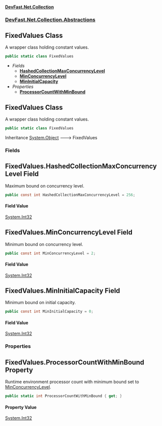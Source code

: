 #### [DevFast.Net.Collection](index.md 'index')
### [DevFast.Net.Collection.Abstractions](DevFast.Net.Collection.Abstractions.md 'DevFast.Net.Collection.Abstractions')

## FixedValues Class

A wrapper class holding constant values.

```csharp
public static class FixedValues
```
- *Fields*
  - **[HashedCollectionMaxConcurrencyLevel](DevFast.Net.Collection.Abstractions.FixedValues.md#DevFast.Net.Collection.Abstractions.FixedValues.HashedCollectionMaxConcurrencyLevel 'DevFast.Net.Collection.Abstractions.FixedValues.HashedCollectionMaxConcurrencyLevel')**
  - **[MinConcurrencyLevel](DevFast.Net.Collection.Abstractions.FixedValues.md#DevFast.Net.Collection.Abstractions.FixedValues.MinConcurrencyLevel 'DevFast.Net.Collection.Abstractions.FixedValues.MinConcurrencyLevel')**
  - **[MinInitialCapacity](DevFast.Net.Collection.Abstractions.FixedValues.md#DevFast.Net.Collection.Abstractions.FixedValues.MinInitialCapacity 'DevFast.Net.Collection.Abstractions.FixedValues.MinInitialCapacity')**
- *Properties*
  - **[ProcessorCountWithMinBound](DevFast.Net.Collection.Abstractions.FixedValues.md#DevFast.Net.Collection.Abstractions.FixedValues.ProcessorCountWithMinBound 'DevFast.Net.Collection.Abstractions.FixedValues.ProcessorCountWithMinBound')**

## FixedValues Class

A wrapper class holding constant values.

```csharp
public static class FixedValues
```

Inheritance [System.Object](https://docs.microsoft.com/en-us/dotnet/api/System.Object 'System.Object') &#129106; FixedValues
### Fields

<a name='DevFast.Net.Collection.Abstractions.FixedValues.HashedCollectionMaxConcurrencyLevel'></a>

## FixedValues.HashedCollectionMaxConcurrencyLevel Field

Maximum bound on concurrency level.

```csharp
public const int HashedCollectionMaxConcurrencyLevel = 256;
```

#### Field Value
[System.Int32](https://docs.microsoft.com/en-us/dotnet/api/System.Int32 'System.Int32')

<a name='DevFast.Net.Collection.Abstractions.FixedValues.MinConcurrencyLevel'></a>

## FixedValues.MinConcurrencyLevel Field

Minimum bound on concurrency level.

```csharp
public const int MinConcurrencyLevel = 2;
```

#### Field Value
[System.Int32](https://docs.microsoft.com/en-us/dotnet/api/System.Int32 'System.Int32')

<a name='DevFast.Net.Collection.Abstractions.FixedValues.MinInitialCapacity'></a>

## FixedValues.MinInitialCapacity Field

Minimum bound on initial capacity.

```csharp
public const int MinInitialCapacity = 0;
```

#### Field Value
[System.Int32](https://docs.microsoft.com/en-us/dotnet/api/System.Int32 'System.Int32')
### Properties

<a name='DevFast.Net.Collection.Abstractions.FixedValues.ProcessorCountWithMinBound'></a>

## FixedValues.ProcessorCountWithMinBound Property

Runtime environment processor count with minimum bound set to [MinConcurrencyLevel](DevFast.Net.Collection.Abstractions.FixedValues.md#DevFast.Net.Collection.Abstractions.FixedValues.MinConcurrencyLevel 'DevFast.Net.Collection.Abstractions.FixedValues.MinConcurrencyLevel').

```csharp
public static int ProcessorCountWithMinBound { get; }
```

#### Property Value
[System.Int32](https://docs.microsoft.com/en-us/dotnet/api/System.Int32 'System.Int32')